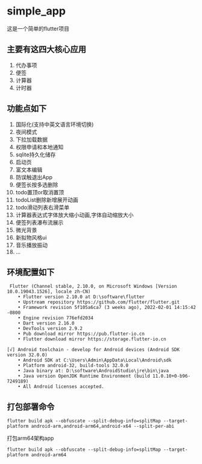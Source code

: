 # simple_app

这是一个简单的flutter项目

## 主要有这四大核心应用
  1. 代办事项
  2. 便签
  3. 计算器
  4. 计时器

## 功能点如下

1. 国际化(支持中英文语言环境切换)
2. 夜间模式
3. 下拉加载数据
4. 权限申请和本地通知
5. sqlite持久化储存
6. 启动页
7. 富文本编辑
8. 防误触退出App
9. 便签长按多选删除
10. todo置顶or取消置顶
11. todoList删除新增展开动画
12. todo滑动列表右滑菜单
13. 计算器表达式字体放大缩小动画,字体自动缩放大小
14. 便签列表瀑布流展示
15. 微光背景
16. 新拟物风格ui
17. 音乐播放振动
18. ...

## 环境配置如下

```
 Flutter (Channel stable, 2.10.0, on Microsoft Windows [Version 10.0.19043.1526], locale zh-CN)
    • Flutter version 2.10.0 at D:\software\flutter
    • Upstream repository https://github.com/flutter/flutter.git
    • Framework revision 5f105a6ca7 (3 weeks ago), 2022-02-01 14:15:42 -0800
    • Engine revision 776efd2034
    • Dart version 2.16.0
    • DevTools version 2.9.2
    • Pub download mirror https://pub.flutter-io.cn
    • Flutter download mirror https://storage.flutter-io.cn

[√] Android toolchain - develop for Android devices (Android SDK version 32.0.0)
    • Android SDK at C:\Users\Admin\AppData\Local\Android\sdk
    • Platform android-32, build-tools 32.0.0
    • Java binary at: D:\software\AndroidStudio\jre\bin\java
    • Java version OpenJDK Runtime Environment (build 11.0.10+0-b96-7249189)
    • All Android licenses accepted.
```



## 打包部署命令
```shell
flutter build apk --obfuscate --split-debug-info=splitMap --target-platform android-arm,android-arm64,android-x64 --split-per-abi
```
打包arm64架构app
```
flutter build apk --obfuscate --split-debug-info=splitMap --target-platform android-arm64
```
